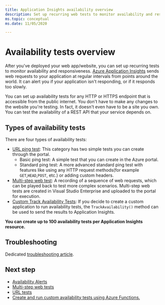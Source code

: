 ```yaml
---
title: Application Insights availability overview 
description: Set up recurring web tests to monitor availability and responsiveness of your app or website.
ms.topic: conceptual
ms.date: 11/05/2020

---
```


# Availability tests overview

After you've deployed your web app/website, you can set up recurring tests to monitor availability and responsiveness. [Azure Application Insights](./app-insights-overview.md) sends web requests to your application at regular intervals from points around the world. It can alert you if your application isn't responding, or if it responds too slowly.

You can set up availability tests for any HTTP or HTTPS endpoint that is accessible from the public internet. You don't have to make any changes to the website you're testing. In fact, it doesn't even have to be a site you own. You can test the availability of a REST API that your service depends on.

## Types of availability tests

There are four types of availability tests:

- [URL ping test](monitor-web-app-availability.md#create-a-url-ping-test): This category has two simple tests you can create through the portal.
    - Basic ping test: A simple test that you can create in the Azure portal.
    - Standard ping test: A more advanced standard ping test with features like using any HTTP request methods(for example `GET`,`HEAD`,`POST`, etc.) or adding custom headers.
- [Multi-step web test](availability-multistep.md): A recording of a sequence of web requests, which can be played back to test more complex scenarios. Multi-step web tests are created in Visual Studio Enterprise and uploaded to the portal for execution.
- [Custom Track Availability Tests](/dotnet/api/microsoft.applicationinsights.telemetryclient.trackavailability?view=azure-dotnet): If you decide to create a custom application to run availability tests, the `TrackAvailability()` method can be used to send the results to Application Insights.

**You can create up to 100 availability tests per Application Insights resource.**

## Troubleshooting

Dedicated [troubleshooting article](troubleshoot-availability.md).

## Next step

* [Availability Alerts](availability-alerts.md)
* [Multi-step web tests](availability-multistep.md)
* [URL tests](monitor-web-app-availability.md)
* [Create and run custom availability tests using Azure Functions.](availability-azure-functions.md)